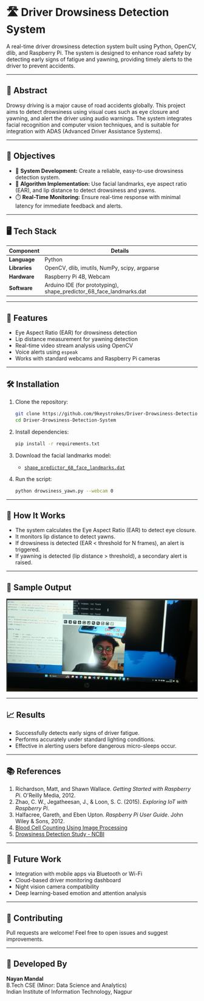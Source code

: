# 🛣️ Driver Drowsiness Detection System

A real-time driver drowsiness detection system built using Python, OpenCV, dlib, and Raspberry Pi. The system is designed to enhance road safety by detecting early signs of fatigue and yawning, providing timely alerts to the driver to prevent accidents.

---

## 📜 Abstract

Drowsy driving is a major cause of road accidents globally. This project aims to detect drowsiness using visual cues such as eye closure and yawning, and alert the driver using audio warnings. The system integrates facial recognition and computer vision techniques, and is suitable for integration with ADAS (Advanced Driver Assistance Systems).

---

## 📌 Objectives

- 🔧 **System Development:** Create a reliable, easy-to-use drowsiness detection system.
- 🧠 **Algorithm Implementation:** Use facial landmarks, eye aspect ratio (EAR), and lip distance to detect drowsiness and yawns.
- ⏱️ **Real-Time Monitoring:** Ensure real-time response with minimal latency for immediate feedback and alerts.

---

## 🖥️ Tech Stack

| Component       | Details                                                                 |
|----------------|-------------------------------------------------------------------------|
| **Language**    | Python                                                                 |
| **Libraries**   | OpenCV, dlib, imutils, NumPy, scipy, argparse                           |
| **Hardware**    | Raspberry Pi 4B, Webcam                                                 |
| **Software**    | Arduino IDE (for prototyping), shape_predictor_68_face_landmarks.dat   |

---

## 🧩 Features

- Eye Aspect Ratio (EAR) for drowsiness detection
- Lip distance measurement for yawning detection
- Real-time video stream analysis using OpenCV
- Voice alerts using `espeak`
- Works with standard webcams and Raspberry Pi cameras

---

## 🛠️ Installation

1. Clone the repository:
   ```bash
   git clone https://github.com/9keystrokes/Driver-Drowsiness-Detection-System.git
   cd Driver-Drowsiness-Detection-System
   ```

2. Install dependencies:
   ```bash
   pip install -r requirements.txt
   ```

3. Download the facial landmarks model:
   - [`shape_predictor_68_face_landmarks.dat`](https://github.com/davisking/dlib-models)

4. Run the script:
   ```bash
   python drowsiness_yawn.py --webcam 0
   ```

---

## 🚨 How It Works

- The system calculates the Eye Aspect Ratio (EAR) to detect eye closure.
- It monitors lip distance to detect yawns.
- If drowsiness is detected (EAR < threshold for N frames), an alert is triggered.
- If yawning is detected (lip distance > threshold), a secondary alert is raised.

---

## 📸 Sample Output

![Working of the project](https://github.com/9keystrokes/Driver-Drowsiness-Detection-System/blob/main/demo.bmp)

---

## 📈 Results

- Successfully detects early signs of driver fatigue.
- Performs accurately under standard lighting conditions.
- Effective in alerting users before dangerous micro-sleeps occur.

---

## 📚 References

1. Richardson, Matt, and Shawn Wallace. *Getting Started with Raspberry Pi*. O'Reilly Media, 2012.
2. Zhao, C. W., Jegatheesan, J., & Loon, S. C. (2015). *Exploring IoT with Raspberry Pi*.
3. Halfacree, Gareth, and Eben Upton. *Raspberry Pi User Guide*. John Wiley & Sons, 2012.
4. [Blood Cell Counting Using Image Processing](https://github.com/couldntfindabetterusername/blood-cell-counting-using-image-processing)
5. [Drowsiness Detection Study - NCBI](https://www.ncbi.nlm.nih.gov/pmc/articles/PMC8160886/)

---

## 📌 Future Work

- Integration with mobile apps via Bluetooth or Wi-Fi
- Cloud-based driver monitoring dashboard
- Night vision camera compatibility
- Deep learning-based emotion and attention analysis

---

## 🤝 Contributing

Pull requests are welcome! Feel free to open issues and suggest improvements.

---

## 🧠 Developed By

**Nayan Mandal**  
B.Tech CSE (Minor: Data Science and Analytics)  
Indian Institute of Information Technology, Nagpur  

